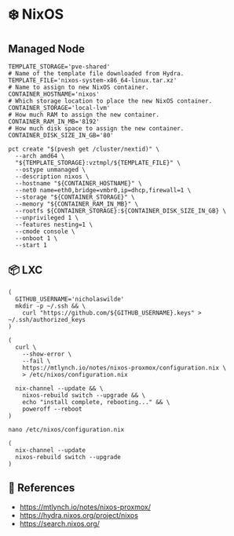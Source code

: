 # :snowflake: NixOS

## Managed Node

```shell
TEMPLATE_STORAGE='pve-shared'
# Name of the template file downloaded from Hydra.
TEMPLATE_FILE='nixos-system-x86_64-linux.tar.xz'
# Name to assign to new NixOS container.
CONTAINER_HOSTNAME='nixos'
# Which storage location to place the new NixOS container.
CONTAINER_STORAGE='local-lvm'
# How much RAM to assign the new container.
CONTAINER_RAM_IN_MB='8192'
# How much disk space to assign the new container.
CONTAINER_DISK_SIZE_IN_GB='80'
```

```shell
pct create "$(pvesh get /cluster/nextid)" \
  --arch amd64 \
  "${TEMPLATE_STORAGE}:vztmpl/${TEMPLATE_FILE}" \
  --ostype unmanaged \
  --description nixos \
  --hostname "${CONTAINER_HOSTNAME}" \
  --net0 name=eth0,bridge=vmbr0,ip=dhcp,firewall=1 \
  --storage "${CONTAINER_STORAGE}" \
  --memory "${CONTAINER_RAM_IN_MB}" \
  --rootfs ${CONTAINER_STORAGE}:${CONTAINER_DISK_SIZE_IN_GB} \
  --unprivileged 1 \
  --features nesting=1 \
  --cmode console \
  --onboot 1 \
  --start 1
```

## :package: LXC

```shell
(
  GITHUB_USERNAME='nicholaswilde'
  mkdir -p ~/.ssh && \
    curl "https://github.com/${GITHUB_USERNAME}.keys" > ~/.ssh/authorized_keys
)
```

```shell
(
  curl \
    --show-error \
    --fail \
    https://mtlynch.io/notes/nixos-proxmox/configuration.nix \
    > /etc/nixos/configuration.nix

  nix-channel --update && \
    nixos-rebuild switch --upgrade && \
    echo "install complete, rebooting..." && \
    poweroff --reboot
)
```

```
nano /etc/nixos/configuration.nix
```

```shell
(
  nix-channel --update
  nixos-rebuild switch --upgrade
)
```

## :link: References

- <https://mtlynch.io/notes/nixos-proxmox/>
- <https://hydra.nixos.org/project/nixos>
- <https://search.nixos.org/>
